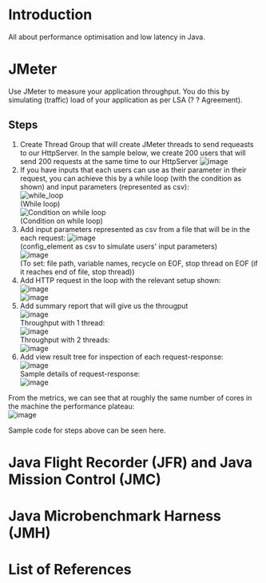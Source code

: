 # Introduction
All about performance optimisation and low latency in Java.

# JMeter
Use JMeter to measure your application throughput. You do this by simulating (traffic) load of your application as per LSA (? ? Agreement).


## Steps
1. Create Thread Group that will create JMeter threads to send requeasts to our HttpServer. In the sample below, we create 200 users that will send 200 requests at the same time to our HttpServer
   ![image](https://github.com/user-attachments/assets/605f1f4f-d805-435d-b93a-2e7101749a51)
2. If you have inputs that each users can use as their parameter in their request, you can achieve this by a while loop (with the condition as shown) and input parameters (represented as csv):  
   ![while_loop](https://github.com/user-attachments/assets/e6f3b236-bc5e-4d12-a205-7aba25b98531)  
   (While loop)  
   ![Condition on while loop](https://github.com/user-attachments/assets/6cf5c46a-9bf6-494f-92ec-8a637b5cf02a)  
   (Condition on while loop)  
3. Add input parameters represented as csv from a file that will be in the each request:
   ![image](https://github.com/user-attachments/assets/5bd62d40-07a8-4f1b-a194-825827dea2ea)  
   (config_element as csv to simulate users' input parameters)  
   ![image](https://github.com/user-attachments/assets/1b2d4611-5591-4d6f-992c-4caf924388fd)  
   (To set: file path, variable names, recycle on EOF, stop thread on EOF (if it reaches end of file, stop thread))  
4. Add HTTP request in the loop with the relevant setup shown:  
   ![image](https://github.com/user-attachments/assets/fe9fe8af-42a8-400e-899b-0ad82c019170)  
   ![image](https://github.com/user-attachments/assets/92ba9a86-1dc4-44d8-a229-315187e9639d)  
5. Add summary report that will give us the througput  
   ![image](https://github.com/user-attachments/assets/5531517b-f0cc-4e99-8a25-df5f6fe9505b)  
   Throughput with 1 thread:  
   ![image](https://github.com/user-attachments/assets/2c25e927-35ca-4524-9219-7808c8ba55bc)  
   Throughput with 2 threads:  
   ![image](https://github.com/user-attachments/assets/06c401ff-a753-4290-80ed-cb7066630512)  
7. Add view result tree for inspection of each request-response:  
   ![image](https://github.com/user-attachments/assets/1c55bd3e-34e9-42f0-82e5-8e7974db0b82)  
   Sample details of request-response:  
   ![image](https://github.com/user-attachments/assets/2de7c054-947c-47cb-9d5a-fd8dca6a0bc1)

From the metrics, we can see that at roughly the same number of cores in the machine the performance plateau:  
![image](https://github.com/user-attachments/assets/6aa562a6-de60-4e09-b0b9-cf71372d0789)  

Sample code for steps above can be seen here.


 
  





# Java Flight Recorder (JFR) and Java Mission Control (JMC)

# Java Microbenchmark Harness (JMH)


# List of References
